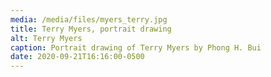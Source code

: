 ```yaml
---
media: /media/files/myers_terry.jpg
title: Terry Myers, portrait drawing
alt: Terry Myers
caption: Portrait drawing of Terry Myers by Phong H. Bui
date: 2020-09-21T16:16:00-0500
---
```

